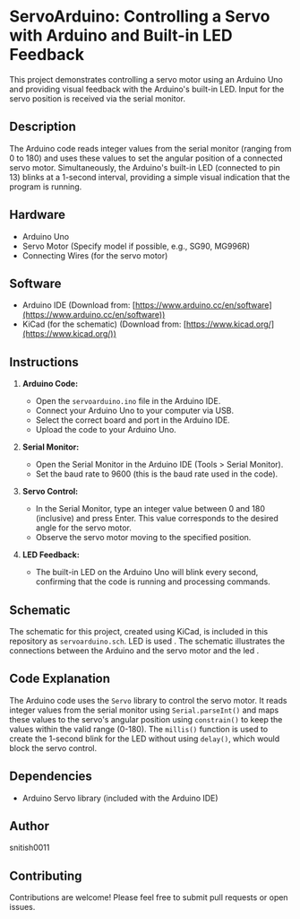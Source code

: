 # ServoArduino: Controlling a Servo with Arduino and Built-in LED Feedback

This project demonstrates controlling a servo motor using an Arduino Uno and providing visual feedback with the Arduino's built-in LED.  Input for the servo position is received via the serial monitor.

## Description

The Arduino code reads integer values from the serial monitor (ranging from 0 to 180) and uses these values to set the angular position of a connected servo motor.  Simultaneously, the Arduino's built-in LED (connected to pin 13) blinks at a 1-second interval, providing a simple visual indication that the program is running.

## Hardware

* Arduino Uno
* Servo Motor (Specify model if possible, e.g., SG90, MG996R)
* Connecting Wires (for the servo motor)

## Software

* Arduino IDE (Download from: [https://www.arduino.cc/en/software](https://www.arduino.cc/en/software))
* KiCad (for the schematic) (Download from: [https://www.kicad.org/](https://www.kicad.org/))

## Instructions

1. **Arduino Code:**
   * Open the `servoarduino.ino` file in the Arduino IDE.
   * Connect your Arduino Uno to your computer via USB.
   * Select the correct board and port in the Arduino IDE.
   * Upload the code to your Arduino Uno.

2. **Serial Monitor:**
   * Open the Serial Monitor in the Arduino IDE (Tools > Serial Monitor).
   * Set the baud rate to 9600 (this is the baud rate used in the code).

3. **Servo Control:**
   * In the Serial Monitor, type an integer value between 0 and 180 (inclusive) and press Enter. This value corresponds to the desired angle for the servo motor.
   * Observe the servo motor moving to the specified position.

4. **LED Feedback:**
   * The built-in LED on the Arduino Uno will blink every second, confirming that the code is running and processing commands.

## Schematic

The schematic for this project, created using KiCad, is included in this repository as `servoarduino.sch`.  LED  is used . The schematic illustrates the connections between the Arduino and the servo motor and the led .

## Code Explanation

The Arduino code uses the `Servo` library to control the servo motor.  It reads integer values from the serial monitor using `Serial.parseInt()` and maps these values to the servo's angular position using `constrain()` to keep the values within the valid range (0-180).  The `millis()` function is used to create the 1-second blink for the LED without using `delay()`, which would block the servo control.

## Dependencies

* Arduino Servo library (included with the Arduino IDE)

## Author

snitish0011


## Contributing

Contributions are welcome!  Please feel free to submit pull requests or open issues.
